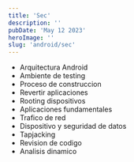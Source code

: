 ```yaml
---
title: 'Sec'
description: ''
pubDate: 'May 12 2023'
heroImage: ''
slug: 'android/sec'
---
```


- Arquitectura Android
- Ambiente de testing
- Proceso de construccion
- Revertir aplicaciones
- Rooting dispositivos
- Aplicaciones fundamentales
- Trafico de red
- Dispositivo y seguridad de datos
- Tapjacking
- Revision de codigo
- Analisis dinamico
